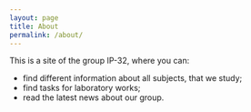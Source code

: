```yaml
---
layout: page
title: About
permalink: /about/
---
```

This is a site of the group IP-32, where you can:
<ul>
	<li>find different information about all subjects, that we study;</li>
	<li>find tasks for laboratory works;</li>
	<li>read the latest news about our group.</li>
</ul>

